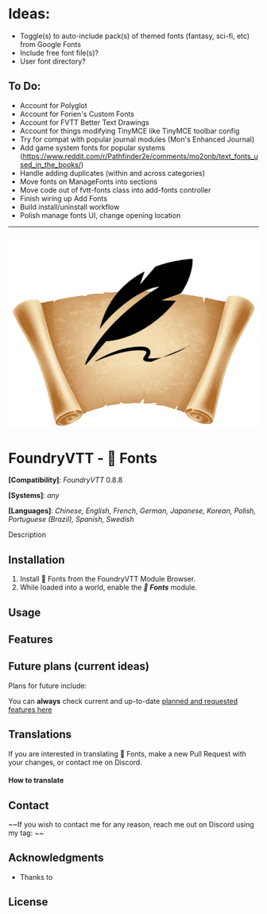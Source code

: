 # Ideas:

-   Toggle(s) to auto-include pack(s) of themed fonts (fantasy, sci-fi, etc) from Google Fonts
-   Include free font file(s)?
-   User font directory?

## To Do:

-   Account for Polyglot
-   Account for Forien's Custom Fonts
-   Account for FVTT Better Text Drawings
-   Account for things modifying TinyMCE like TinyMCE toolbar config
-   Try for compat with popular journal modules (Mon's Enhanced Journal)
-   Add game system fonts for popular systems (https://www.reddit.com/r/Pathfinder2e/comments/mo2onb/text_fonts_used_in_the_books/)
-   Handle adding duplicates (within and across categories)
-   Move fonts on ManageFonts into sections
-   Move code out of fvtt-fonts class into add-fonts controller
-   Finish wiring up Add Fonts
-   Build install/uninstall workflow
-   Polish manage fonts UI, change opening location

---

![📜 Fonts](./images/fontslogo.png)

# FoundryVTT - 📜 Fonts

**[Compatibility]**: _FoundryVTT_ 0.8.8

**[Systems]**: _any_

**[Languages]**: _Chinese, English, French, German, Japanese, Korean, Polish, Portuguese (Brazil), Spanish, Swedish_

Description

## Installation

1. Install 📜 Fonts from the FoundryVTT Module Browser.
2. While loaded into a world, enable the **_📜 Fonts_** module.

## Usage

## Features

## Future plans (current ideas)

Plans for future include:

You can **always** check current and up-to-date [planned and requested features here]()

## Translations

If you are interested in translating 📜 Fonts, make a new Pull Request with your changes, or contact me on Discord.

#### How to translate

## Contact

~~If you wish to contact me for any reason, reach me out on Discord using my tag: ~~

## Acknowledgments

-   Thanks to

## License
